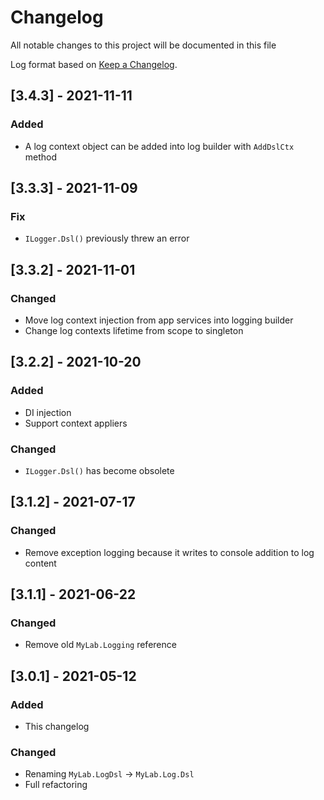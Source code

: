 # Changelog

All notable changes to this project will be documented in this file

Log format based on [Keep a Changelog](https://keepachangelog.com/en/1.0.0/).

## [3.4.3] - 2021-11-11

### Added

* A log context object can be added into log builder with `AddDslCtx` method

## [3.3.3] - 2021-11-09

### Fix

* `ILogger.Dsl()` previously threw an error

## [3.3.2] - 2021-11-01

### Changed

* Move log context injection from app services into logging builder 
* Change log contexts lifetime from scope to singleton

## [3.2.2] - 2021-10-20

### Added

* DI injection
* Support context appliers

### Changed

* `ILogger.Dsl()` has become obsolete

## [3.1.2] - 2021-07-17

### Changed

* Remove exception logging because it writes to console addition to log content

## [3.1.1] - 2021-06-22

### Changed

* Remove old `MyLab.Logging` reference

## [3.0.1] - 2021-05-12

### Added

- This changelog

### Changed

* Renaming `MyLab.LogDsl` -> `MyLab.Log.Dsl`
* Full refactoring